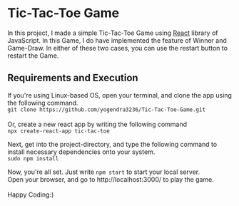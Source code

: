# Tic-Tac-Toe Game

In this project, I made a simple Tic-Tac-Toe Game using [React](https://reactjs.org) library of JavaScript. In this Game, I do have implemented the feature of Winner and Game-Draw. In either of these two cases, you can use the restart button to restart the Game.

## Requirements and Execution

If you're using Linux-based OS, open your terminal, and clone the app using the following command. <br>
`git clone https://github.com/yogendra3236/Tic-Tac-Toe-Game.git`
<br><br>
Or, create a new react app by writing the following command <br>
`npx create-react-app tic-tac-toe`

Next, get into the project-directory, and type the following command to install necessary dependencies onto your system. <br>
`sudo npm install` 
<br>

Now, you're all set. Just write `npm start` to start your local server. <br>
Open your browser, and go to http://localhost:3000/ to play the game. <br><br>
Happy Coding:)